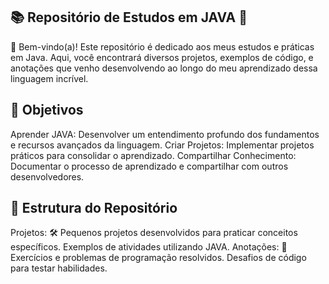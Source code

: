 ## 📚 Repositório de Estudos em JAVA 🎉
👋 Bem-vindo(a)! Este repositório é dedicado aos meus estudos e práticas em Java. Aqui, você encontrará diversos projetos, exemplos de código, e anotações que venho desenvolvendo ao longo do meu aprendizado dessa linguagem incrível.

## 🚀 Objetivos
Aprender JAVA: Desenvolver um entendimento profundo dos fundamentos e recursos avançados da linguagem.
Criar Projetos: Implementar projetos práticos para consolidar o aprendizado.
Compartilhar Conhecimento: Documentar o processo de aprendizado e compartilhar com outros desenvolvedores.
## 📂 Estrutura do Repositório
Projetos: 🛠️
Pequenos projetos desenvolvidos para praticar conceitos específicos.
Exemplos de atividades utilizando JAVA.
Anotações: 📝
Exercícios e problemas de programação resolvidos.
Desafios de código para testar habilidades.
